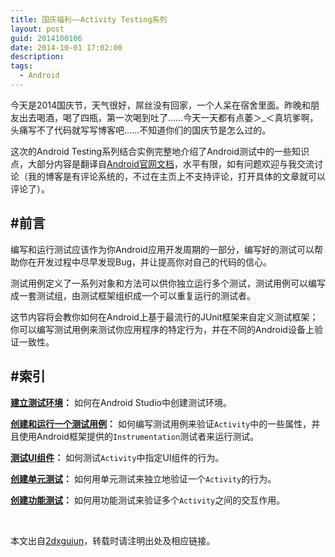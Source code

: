 ```yaml
---
title: 国庆福利——Activity Testing系列
layout: post
guid: 2014100106
date: 2014-10-01 17:02:00
description: 
tags:
  - Android
---
```


今天是2014国庆节，天气很好，屌丝没有回家，一个人呆在宿舍里面。昨晚和朋友出去喝酒，喝了四瓶，第一次喝到吐了……今天一天都有点萎＞_＜真坑爹啊，头痛写不了代码就写写博客吧……不知道你们的国庆节是怎么过的。

这次的Android Testing系列结合实例完整地介绍了Android测试中的一些知识点，大部分内容是翻译自[Android官网文档](https://developer.android.com/training/activity-testing/index.html)，水平有限，如有问题欢迎与我交流讨论（我的博客是有评论系统的，不过在主页上不支持评论，打开具体的文章就可以评论了）。

#前言
---
编写和运行测试应该作为你Android应用开发周期的一部分，编写好的测试可以帮助你在开发过程中尽早发现Bug，并让提高你对自己的代码的信心。

测试用例定义了一系列对象和方法可以供你独立运行多个测试，测试用例可以编写成一套测试组，由测试框架组织成一个可以重复运行的测试者。

这节内容将会教你如何在Android上基于最流行的JUnit框架来自定义测试框架；你可以编写测试用例来测试你应用程序的特定行为，并在不同的Android设备上验证一致性。

#索引
---
**[建立测试环境](http://2dxgujun.github.io/10-01-2014/Activity-Testing-Setting-Up-Your-Test-Environment.html)：**
如何在Android Studio中创建测试环境。

**[创建和运行一个测试用例](http://2dxgujun.github.io/10-01-2014/Activity-Testing-Creating-and-Running-a-Test-Case.html)：**
如何编写测试用例来验证`Activity`中的一些属性，并且使用Android框架提供的`Instrumentation`测试者来运行测试。

**[测试UI组件](http://2dxgujun.github.io/10-01-2014/Activity-Testing-Testing-UI-Components.html)：**
如何测试`Activity`中指定UI组件的行为。

**[创建单元测试](http://2dxgujun.github.io/10-01-2014/Activity-Testing-Creating-Unit-Tests.html)：**
如何用单元测试来独立地验证一个`Activity`的行为。

**[创建功能测试](http://2dxgujun.github.io/10-01-2014/Activity-Testing-Creating-Functional-Tests.html)：**
如何用功能测试来验证多个`Activity`之间的交互作用。


<br/>

本文出自[2dxgujun](http://github.com/2dxgujun)，转载时请注明出处及相应链接。